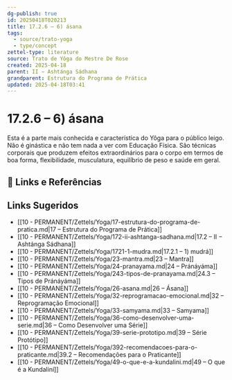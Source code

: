```yaml
---
dg-publish: true
id: 20250418T020213
title: 17.2.6 – 6) ásana
tags:
  - source/trato-yoga
  - type/concept
zettel-type: literature
source: Trato de Yôga do Mestre De Rose
created: 2025-04-18
parent: II − Ashtánga Sádhana
grandparent: Estrutura do Programa de Prática
updated: 2025-04-18T03:41
---
```


# 17.2.6 – 6) ásana

Esta é a parte mais conhecida e característica do Yôga para o público leigo. Não é ginástica e não tem nada a ver com Educação Física. São técnicas corporais que produzem efeitos extraordinários para o corpo em termos de boa forma, flexibilidade, musculatura, equilíbrio de peso e saúde em geral.

## 🔗 Links e Referências

## Links Sugeridos

- [[10 - PERMANENT/Zettels/Yoga/17-estrutura-do-programa-de-pratica.md|17 – Estrutura do Programa de Prática]]
- [[10 - PERMANENT/Zettels/Yoga/172-ii-ashtanga-sadhana.md|17.2 – II − Ashtánga Sádhana]]
- [[10 - PERMANENT/Zettels/Yoga/1721-1-mudra.md|17.2.1 – 1) mudrá]]
- [[10 - PERMANENT/Zettels/Yoga/23-mantra.md|23 – Mantra]]
- [[10 - PERMANENT/Zettels/Yoga/24-pranayama.md|24 – Pránáyáma]]
- [[10 - PERMANENT/Zettels/Yoga/243-tipos-de-pranayama.md|24.3 – Tipos de Pránáyáma]]
- [[10 - PERMANENT/Zettels/Yoga/26-asana.md|26 – Ásana]]
- [[10 - PERMANENT/Zettels/Yoga/32-reprogramacao-emocional.md|32 – Reprogramação Emocional]]
- [[10 - PERMANENT/Zettels/Yoga/33-samyama.md|33 – Samyama]]
- [[10 - PERMANENT/Zettels/Yoga/36-como-desenvolver-uma-serie.md|36 – Como Desenvolver uma Série]]
- [[10 - PERMANENT/Zettels/Yoga/39-serie-prototipo.md|39 – Série Protótipo]]
- [[10 - PERMANENT/Zettels/Yoga/392-recomendacoes-para-o-praticante.md|39.2 – Recomendações para o Praticante]]
- [[10 - PERMANENT/Zettels/Yoga/49-o-que-e-a-kundalini.md|49 – O que é a Kundaliní]]